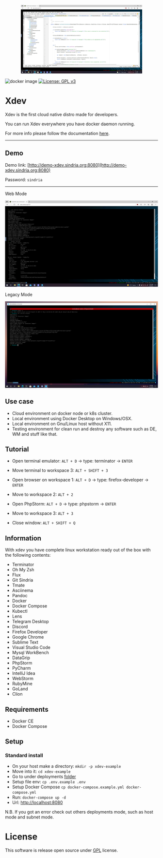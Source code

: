 <p align="center"><a href="https://raw.githubusercontent.com/SindriaInc/xdev/master/docs/screenshots/ide.png" target="_blank"><img src="https://raw.githubusercontent.com/SindriaInc/xdev/master/docs/screenshots/ide.png" width="400"></a></p>
  
![docker image](https://github.com/SindriaInc/xdev/actions/workflows/docker-image.yml/badge.svg) 
[![License: GPL v3](https://img.shields.io/badge/License-GPLv3-blue.svg)](https://www.gnu.org/licenses/gpl-3.0)

# Xdev

Xdev is the first cloud native distro made for developers.

You can run Xdev everywhere you have docker daemon running.

For more info please follow the documentation [here](docs/main.md).

---

## Demo

Demo link: [http://demo-xdev.sindria.org:8080](http://demo-xdev.sindria.org:8080)

Password: `sindria`

---

Web Mode

![xdev](docs/screenshots/web.png)

Legacy Mode

![xdev](docs/screenshots/legacy.png)

## Use case

- Cloud environment on docker node or k8s cluster.
- Local environment using Docker Desktop on Windows/OSX.
- Local environment on Gnu/Linux host without X11.
- Testing environment for clean run and destroy any software such as DE, WM and stuff like that.

## Tutorial

- Open terminal emulator: `ALT + D` -> type: terminator -> `ENTER`

- Move terminal to workspace 3: `ALT + SHIFT + 3`

- Open browser on workspace 1: `ALT + D` -> type: firefox-developer -> `ENTER`

- Move to workspace 2: `ALT + 2`

- Open PhpStorm: `ALT + D` -> type: phpstorm -> `ENTER`

- Move to workspace 3: `ALT + 3`

- Close window: `ALT + SHIFT + Q`

## Information

With xdev you have complete linux workstation ready out of the box with the following contents:

- Terminator
- Oh My Zsh
- Flux
- Git Sindria
- Tmate
- Asciinema
- Pandoc
- Docker
- Docker Compose
- Kubectl
- Lens
- Telegram Desktop
- Discord
- Firefox Developer
- Google Chrome
- Sublime Text
- Visual Studio Code
- Mysql WorkBench
- DataGrip
- PhpStorm
- PyCharm
- IntelliJ Idea
- WebStorm
- RubyMine
- GoLand
- Clion

## Requirements

- Docker CE
- Docker Compose

## Setup

[comment]: <> (### Quick install)

[comment]: <> (- Run: `docker-compose -f https://raw.githubusercontent.com/SindriaInc/xdev/master/deployment/docker-compose.example.yml --env-file https://raw.githubusercontent.com/SindriaInc/xdev/master/deployment/.env.example up -d`)

### Standard install

- On your host make a directory: `mkdir -p xdev-example`
- Move into it: `cd xdev-example`
- Go to under deployments [folder](https://github.com/SindriaInc/xdev/tree/master/deployments)
- Setup file env: `cp .env.example .env`
- Setup Docker Compose `cp docker-compose.example.yml docker-compose.yml`
- Run: `docker-compose up -d`
- Url: [http://localhost:8080](http://localhost:8080)

N.B. If you got an error check out others deployments mode, such as host mode and subnet mode.

# License

This software is release open source under [GPL](https://github.com/SindriaInc/xdev/blob/master/LICENSE) license.

